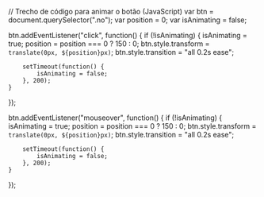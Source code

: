 // Trecho de código para animar o botão (JavaScript)
var btn = document.querySelector(".no");
var position = 0;
var isAnimating = false;

btn.addEventListener("click", function() {
    if (!isAnimating) {
        isAnimating = true;
        position = position === 0 ? 150 : 0;
        btn.style.transform = `translate(0px, ${position}px)`;
        btn.style.transition = "all 0.2s ease";

        setTimeout(function() {
            isAnimating = false;
        }, 200);
    }
});

btn.addEventListener("mouseover", function() {
    if (!isAnimating) {
        isAnimating = true;
        position = position === 0 ? 150 : 0;
        btn.style.transform = `translate(0px, ${position}px)`;
        btn.style.transition = "all 0.2s ease";

        setTimeout(function() {
            isAnimating = false;
        }, 200);
    }
});
